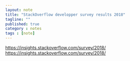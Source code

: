 ```yaml
---
layout: note
title: "StackOverflow developper survey results 2018"
tagline: ""
published: true
category : notes
tags : [note]
---
```


https://insights.stackoverflow.com/survey/2018/
https://insights.stackoverflow.com/survey/2018/
